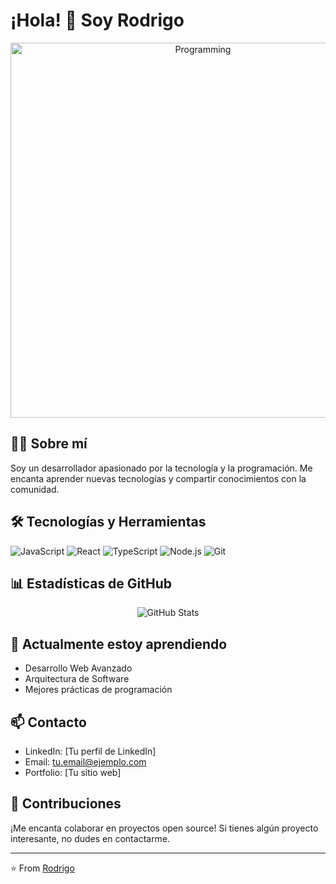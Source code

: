 # ¡Hola! 👋 Soy Rodrigo

<div align="center">
  <img src="https://images.unsplash.com/photo-1555066931-4365d14bab8c?auto=format&fit=crop&q=80&w=1000" alt="Programming" width="600">
</div>

## 👨‍💻 Sobre mí

Soy un desarrollador apasionado por la tecnología y la programación. Me encanta aprender nuevas tecnologías y compartir conocimientos con la comunidad.

## 🛠️ Tecnologías y Herramientas

![JavaScript](https://img.shields.io/badge/-JavaScript-F7DF1E?style=flat-square&logo=javascript&logoColor=black)
![React](https://img.shields.io/badge/-React-61DAFB?style=flat-square&logo=react&logoColor=black)
![TypeScript](https://img.shields.io/badge/-TypeScript-3178C6?style=flat-square&logo=typescript&logoColor=white)
![Node.js](https://img.shields.io/badge/-Node.js-339933?style=flat-square&logo=node.js&logoColor=white)
![Git](https://img.shields.io/badge/-Git-F05032?style=flat-square&logo=git&logoColor=white)

## 📊 Estadísticas de GitHub

<div align="center">
  <img src="https://github-readme-stats.vercel.app/api?username=Gechisman&show_icons=true&theme=radical" alt="GitHub Stats" />
</div>

## 🌱 Actualmente estoy aprendiendo

- Desarrollo Web Avanzado
- Arquitectura de Software
- Mejores prácticas de programación

## 📫 Contacto

- LinkedIn: [Tu perfil de LinkedIn]
- Email: tu.email@ejemplo.com
- Portfolio: [Tu sitio web]

## 🤝 Contribuciones

¡Me encanta colaborar en proyectos open source! Si tienes algún proyecto interesante, no dudes en contactarme.

---

⭐️ From [Rodrigo](https://github.com/Gechisman)
